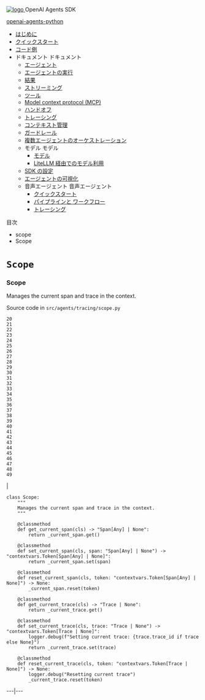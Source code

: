[ ![logo](../../../../assets/logo.svg) ](../../../ "OpenAI Agents SDK") OpenAI Agents SDK 

[ openai-agents-python  ](https://github.com/openai/openai-agents-python "リポジトリへ")

  * [ はじめに  ](../../../)
  * [ クイックスタート  ](../../../quickstart/)
  * [ コード例  ](../../../examples/)
  * ドキュメント  ドキュメント 
    * [ エージェント  ](../../../agents/)
    * [ エージェントの実行  ](../../../running_agents/)
    * [ 結果  ](../../../results/)
    * [ ストリーミング  ](../../../streaming/)
    * [ ツール  ](../../../tools/)
    * [ Model context protocol (MCP)  ](../../../mcp/)
    * [ ハンドオフ  ](../../../handoffs/)
    * [ トレーシング  ](../../../tracing/)
    * [ コンテキスト管理  ](../../../context/)
    * [ ガードレール  ](../../../guardrails/)
    * [ 複数エージェントのオーケストレーション  ](../../../multi_agent/)
    * モデル  モデル 
      * [ モデル  ](../../../models/)
      * [ LiteLLM 経由でのモデル利用  ](../../../models/litellm/)
    * [ SDK の設定  ](../../../config/)
    * [ エージェントの可視化  ](../../../visualization/)
    * 音声エージェント  音声エージェント 
      * [ クイックスタート  ](../../../voice/quickstart/)
      * [ パイプラインと ワークフロー  ](../../../voice/pipeline/)
      * [ トレーシング  ](../../../voice/tracing/)



目次 

  * scope 
  * Scope 



# `Scope`

###  Scope

Manages the current span and trace in the context.

Source code in `src/agents/tracing/scope.py`
    
    
    20
    21
    22
    23
    24
    25
    26
    27
    28
    29
    30
    31
    32
    33
    34
    35
    36
    37
    38
    39
    40
    41
    42
    43
    44
    45
    46
    47
    48
    49

| 
    
    
    class Scope:
        """
        Manages the current span and trace in the context.
        """
    
        @classmethod
        def get_current_span(cls) -> "Span[Any] | None":
            return _current_span.get()
    
        @classmethod
        def set_current_span(cls, span: "Span[Any] | None") -> "contextvars.Token[Span[Any] | None]":
            return _current_span.set(span)
    
        @classmethod
        def reset_current_span(cls, token: "contextvars.Token[Span[Any] | None]") -> None:
            _current_span.reset(token)
    
        @classmethod
        def get_current_trace(cls) -> "Trace | None":
            return _current_trace.get()
    
        @classmethod
        def set_current_trace(cls, trace: "Trace | None") -> "contextvars.Token[Trace | None]":
            logger.debug(f"Setting current trace: {trace.trace_id if trace else None}")
            return _current_trace.set(trace)
    
        @classmethod
        def reset_current_trace(cls, token: "contextvars.Token[Trace | None]") -> None:
            logger.debug("Resetting current trace")
            _current_trace.reset(token)
      
  
---|---
